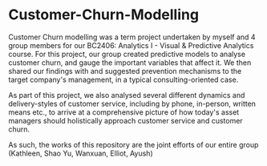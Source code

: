 # Customer-Churn-Modelling

Customer Churn modelling was a term project undertaken by myself and 4 group members for our BC2406: Analytics I - Visual & Predictive Analytics course. For this project, our group created predictive models to analyse customer churn, and gauge the important variables that affect it. We then shared our findings with and suggested prevention mechanisms to the target company's management, in a typical consulting-oriented case. 

As part of this project, we also analysed several different dynamics and delivery-styles of  customer service, including by phone, in-person, written means etc., to arrive at a comprehensive picture of how today's asset managers should holistically approach customer service and customer churn.

As such, the works of this repository are the joint efforts of our entire group (Kathleen, Shao Yu, Wanxuan, Elliot, Ayush)
